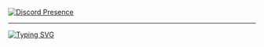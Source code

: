 [![Discord Presence](https://lanyard.cnrad.dev/api/659109458542067714)](https://discord.com/users/659109458542067714)

---

[![Typing SVG](https://readme-typing-svg.demolab.com?font=Rubik&size=20&pause=1000&color=F0F0F0&center=true&vCenter=true&repeat=false&width=435&lines=Hi%2C+I'm+Collin;I+like+to+code+Things+with+Python;Oh+and+I+also+use+HTML%2C+CSS+and+Javascript)](https://git.io/typing-svg)
